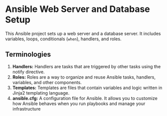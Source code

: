 # Ansible Web Server and Database Setup

This Ansible project sets up a web server and a database server. It includes variables, loops, conditionals (`when`), handlers, and roles.

 ## Terminologies
 1. **Handlers:** Handlers are tasks that are triggered by other tasks using the notify directive.
 2. **Roles:** Roles are a way to organize and reuse Ansible tasks, handlers, variables, and other components.
 3. **Templates:** Templates are files that contain variables and logic written in Jinja2 templating language.
 4.  **ansible.cfg:** A configuration file for Ansible. It allows you to customize how Ansible behaves when you run playbooks and manage your infrastructure

